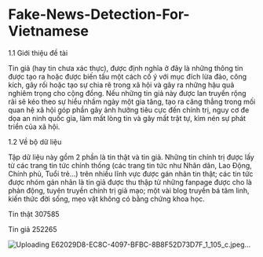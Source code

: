 # Fake-News-Detection-For-Vietnamese

1.1	Giới thiệu đề tài

Tin giả (hay tin chưa xác thực), được định nghĩa ở đây là những thông tin được tạo ra hoặc được biến tấu một cách cố ý với mục đích lừa đảo, công kích, gây rối hoặc tạo sự chia rẽ trong xã hội và gây ra những hậu quả nghiêm trọng cho cộng đồng. Nếu những tin giả này được lan truyền rộng rãi sẽ kéo theo sự hiểu nhầm ngày một gia tăng, tạo ra căng thẳng trong mối quan hệ xã hội góp phần gây ảnh hưởng tiêu cực đến chính trị, nguy cơ đe dọa an ninh quốc gia, làm mất lòng tin và gây mất trật tự, kìm nén sự phát triển của xã hội.

1.2 Về bộ dữ liệu

Tập dữ liệu này gồm 2 phần là tin thật và tin giả. Những tin chính trị được lấy từ các trang tin tức chính thống (các trang tin tức như Nhân dân, Lao Động, Chính phủ, Tuổi trẻ…) trên nhiều lĩnh vực được gán nhãn tin thật; các tin tức được nhóm gán nhãn là tin giả được thu thập từ những fanpage được cho là phản động, tuyên truyền chính trị giả mạo; một vài blog truyền bá tâm linh, kiến thức đời sống, mẹo vặt không có bằng chứng khoa học.

Tin thật	307585

Tin giả	252265


![Uploading E62029D8-EC8C-4097-BFBC-8B8F52D73D7F_1_105_c.jpeg…]()

